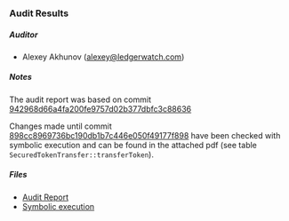 ### Audit Results

##### Auditor

- Alexey Akhunov (<alexey@ledgerwatch.com>)

##### Notes

The audit report was based on commit [942968d66a4fa200fe9757d02b377dbfc3c88636](https://github.com/safe-global/safe-smart-account/commit/942968d66a4fa200fe9757d02b377dbfc3c88636)

Changes made until commit [898cc8969736bc190db1b7c446e050f49177f898](https://github.com/safe-global/safe-smart-account/commit/898cc8969736bc190db1b7c446e050f49177f898) have been checked with symbolic execution and can be found in the attached pdf (see table `SecuredTokenTransfer::transferToken`).

##### Files

- [Audit Report](Gnosis_Safe_Audit_Report.pdf)
- [Symbolic execution](Gnosis_Safe_Symbolic_Execution.pdf)
